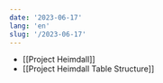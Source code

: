 ```yaml
---
date: '2023-06-17'
lang: 'en'
slug: '/2023-06-17'
---
```


- [[Project Heimdall]]
- [[Project Heimdall Table Structure]]
